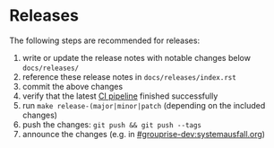 # Releases

The following steps are recommended for releases:

1. write or update the release notes with notable changes below `docs/releases/`
1. reference these release notes in `docs/releases/index.rst`
1. commit the above changes
1. verify that the latest [CI pipeline](https://git.hack-hro.de/grouprise/grouprise/-/pipelines/) finished successfully
1. run `make release-(major|minor|patch` (depending on the included changes)
1. push the changes: `git push && git push --tags`
1. announce the changes (e.g. in [#grouprise-dev:systemausfall.org](matrix:r/grouprise-dev:systemausfall.org))
